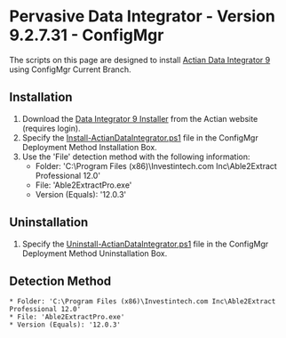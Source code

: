 # Pervasive Data Integrator - Version 9.2.7.31 - ConfigMgr

The scripts on this page are designed to install [Actian Data Integrator 9](https://www.actian.com/data-integration/dataconnect-integration/) using ConfigMgr Current Branch.

## Installation

1. Download the [Data Integrator 9 Installer](http://esd.actian.com/product/DataConnect/9.2/Windows_64-Bit/Data_Integrator/DataIntegrator9.exe/http) from the Actian website (requires login).
1. Specify the [Install-ActianDataIntegrator.ps1](https://github.com/aentringer/CMAppScripts/raw/master/Actian/Data-Integrator/Install-ActianDataIntegrator.ps1 "Install-ActianDataIntegrator.ps1") file in the ConfigMgr Deployment Method Installation Box.
1. Use the 'File' detection method with the following information:
    * Folder: 'C:\Program Files (x86)\Investintech.com Inc\Able2Extract Professional 12.0'
    * File: 'Able2ExtractPro.exe'
    * Version (Equals): '12.0.3'

## Uninstallation

1. Specify the [Uninstall-ActianDataIntegrator.ps1](https://github.com/aentringer/CMAppScripts/raw/master/Actian/Data-Integrator/Uninstall-ActianDataIntegrator.ps1 "Uninstall-ActianDataIntegrator.ps1") file in the ConfigMgr Deployment Method Uninstallation Box.

## Detection Method

    * Folder: 'C:\Program Files (x86)\Investintech.com Inc\Able2Extract Professional 12.0'
    * File: 'Able2ExtractPro.exe'
    * Version (Equals): '12.0.3'
